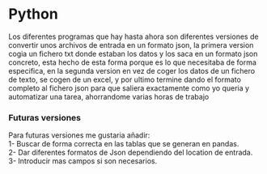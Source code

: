 # Python
Los diferentes programas que hay hasta ahora son diferentes versiones de convertir unos archivos de entrada en un formato json, la primera version cogia un fichero txt donde estaban los datos y los saca en un formato json concreto, esta hecho de esta forma porque es lo que necesitaba de forma especifica, en la segunda version en vez de coger los datos de un fichero de texto, se cogen de un excel, y por ultimo termine dando el formato completo al fichero json para que saliera exactamente como yo queria y automatizar una tarea, ahorrandome varias horas de trabajo

### Futuras versiones     

Para futuras versiones me gustaria añadir:    
1- Buscar de forma correcta en las tablas que se generan en pandas.    
2- Dar diferentes formatos de Json dependiendo del location de entrada.     
3- Introducir mas campos si son necesarios.
